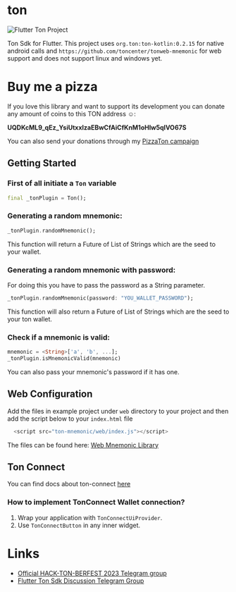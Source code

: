 # ton

![Flutter Ton Project](https://github.com/mhbdev/ton/assets/53684884/103e400a-6a77-4159-bc1e-5797521c52c9)

Ton Sdk for Flutter.
This project uses `org.ton:ton-kotlin:0.2.15` for native android calls and `https://github.com/toncenter/tonweb-mnemonic` for web support and does not support linux and windows yet.

# Buy me a pizza

If you love this library and want to support its development you can donate any amount of coins to this TON address ☺️:

**UQDKcML9_qEz_YsiUtxxIzaEBwCfAiCfKnM1oHIw5qIVO67S**

You can also send your donations through my [PizzaTon campaign](https://t.me/pizzatonbot/app?startapp=64eac4333f9e4974e96b0a7f61f28828)

## Getting Started

### First of all initiate a `Ton` variable

```dart
final _tonPlugin = Ton();
```

### Generating a random mnemonic:

```dart
_tonPlugin.randomMnemonic();
```
This function will return a Future of List of Strings which are the seed to your wallet.

### Generating a random mnemonic with password:

For doing this you have to pass the password as a String parameter.

```dart
_tonPlugin.randomMnemonic(password: "YOU_WALLET_PASSWORD");
```

This function will also return a Future of List of Strings which are the seed to your ton wallet.

### Check if a mnemonic is valid:

```dart
mnemonic = <String>['a', 'b', ...];
_tonPlugin.isMnemonicValid(mnemonic)
```
You can also pass your mnemonic's password if it has one.

## Web Configuration

Add the files in example project under `web` directory to your project and then add the script below to your `index.html` file
```dart
  <script src="ton-mnemonic/web/index.js"></script>
```

The files can be found here:
[Web Mnemonic Library](./example/web/ton-mnemonic)

## Ton Connect

You can find docs about ton-connect [here](./docs/TONCONNECT.md)

### How to implement TonConnect Wallet connection?

1. Wrap your application with `TonConnectUiProvider`.
2. Use `TonConnectButton` in any inner widget.

# Links

- [Official HACK-TON-BERFEST 2023 Telegram group](https://t.me/hack_ton_berfest_2023)
- [Flutter Ton Sdk Discussion Telegram Group](https://t.me/FlutterTon)
